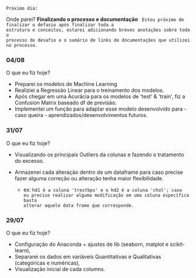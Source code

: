 <code>Próximo dia:</code>
    
Onde parei? **Finalizando o processo e documentação**
<code>
Estou próximo de finalizar o defasio após finalizar toda a estrutura e conceitos, estarei adicionando breves anotações sobre todo o processo do desafio e o sumário de links de documentações que utilizei no processo.
</code>

### 04/08

O que eu fiz hoje? 

* Preparei os modelos de Machine Learning
* Realiziei a Regressão Linear para o treinamento dos modelos.
* Após chegar em uma Acurácia para os modelos de 'test' & 'train', fiz a Confusion Matrix baseado df de previsão. 
* Implementei um função para adaptar esse modelo desenvolvido para - caso queira - aprendizados/desenvolvimentos futuros.

### 31/07 

O que eu fiz hoje?

* Visualizando os principais Outliers da colunas e fazendo o tratamento do excesso.

* Armazenei cada alteração dentro de um dataframe para caso precise fazer alguma correção ou alteração tenha maior flexibilidade.<br>
    * ex: <code>hd1 é a coluna 'trestbps' e o hd2 é a coluna 'chol';
        caso eu precise realizar alguma modificação em uma coluna específica basta alterar aquele data frame que corresponde.
        </code>
    
### 29/07

O que eu fiz hoje?

* Configuração do Anaconda + ajustes de lib (seaborn, matplot e scikit-learn),
* Separarei os dados em variáveis Quantitativas e Qualitativas (categóricas e numéricas),
* Visualização inicial de cada columns.
 